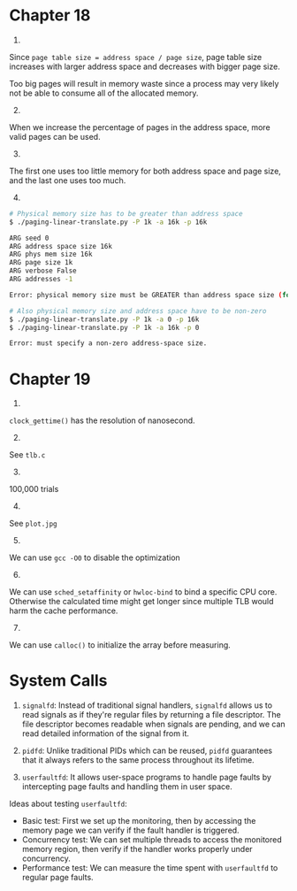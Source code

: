 # Chapter 18

1.

Since `page table size = address space / page size`, page table size increases with larger address space and decreases with bigger page size.

Too big pages will result in memory waste since a process may very likely not be able to consume all of the allocated memory.

2.

When we increase the percentage of pages in the address space, more valid pages can be used.

3.

The first one uses too little memory for both address space and page size, and the last one uses too much.

4.

```bash
# Physical memory size has to be greater than address space
$ ./paging-linear-translate.py -P 1k -a 16k -p 16k

ARG seed 0
ARG address space size 16k
ARG phys mem size 16k
ARG page size 1k
ARG verbose False
ARG addresses -1

Error: physical memory size must be GREATER than address space size (for this simulation)

# Also physical memory size and address space have to be non-zero
$ ./paging-linear-translate.py -P 1k -a 0 -p 16k
$ ./paging-linear-translate.py -P 1k -a 16k -p 0

Error: must specify a non-zero address-space size.
```

# Chapter 19

1.

`clock_gettime()` has the resolution of nanosecond.

2.

See `tlb.c`

3.

100,000 trials

4.

See `plot.jpg`

5.

We can use `gcc -O0` to disable the optimization

6.

We can use `sched_setaffinity` or `hwloc-bind` to bind a specific CPU core. Otherwise the calculated time might get longer since multiple TLB would harm the cache performance.

7.

We can use `calloc()` to initialize the array before measuring.

# System Calls

1. `signalfd`: Instead of traditional signal handlers, `signalfd` allows us to read signals as if they're regular files by returning a file descriptor. The file descriptor becomes readable when signals are pending, and we can read detailed information of the signal from it.

2. `pidfd`: Unlike traditional PIDs which can be reused, `pidfd` guarantees that it always refers to the same process throughout its lifetime.

3. `userfaultfd`: It allows user-space programs to handle page faults by intercepting page faults and handling them in user space.

Ideas about testing `userfaultfd`:

- Basic test: First we set up the monitoring, then by accessing the memory page we can verify if the fault handler is triggered.
- Concurrency test: We can set multiple threads to access the monitored memory region, then verify if the handler works properly under concurrency.
- Performance test: We can measure the time spent with `userfaultfd` to regular page faults.
